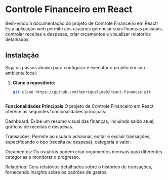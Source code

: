 # Controle Financeiro em React

Bem-vindo à documentação do projeto de Controle Financeiro em React! Esta aplicação web permite aos usuários gerenciar suas finanças pessoais, controlar receitas e despesas, criar orçamentos e visualizar relatórios detalhados.

## Instalação

Siga os passos abaixo para configurar e executar o projeto em seu ambiente local:

1. **Clone o repositório:**

   ```bash
   git clone https://github.com/henriquelima0/react-financas.git



**Funcionalidades Principais**
O projeto de Controle Financeiro em React oferece as seguintes funcionalidades principais:

Dashboard: Exibe um resumo visual das finanças, incluindo saldo atual, gráficos de receitas e despesas.

Transações: Permite ao usuário adicionar, editar e excluir transações, especificando o tipo (receita ou despesa), categoria e valor.

Orçamentos: Os usuários podem criar orçamentos mensais para diferentes categorias e monitorar o progresso.

Relatórios: Gera relatórios detalhados sobre o histórico de transações, fornecendo insights sobre os padrões de gastos.

